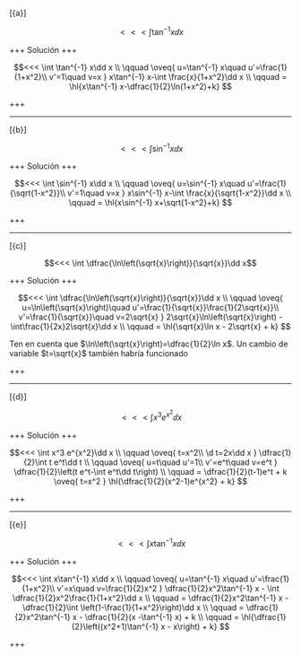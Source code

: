 [{a}]

$$<<< \int \tan^{-1} x\dd x$$

+++
Solución
+++

$$<<< 
\int \tan^{-1} x\dd x
\\ \qquad 
\oveq{ u=\tan^{-1} x\quad u'=\frac{1}{1+x^2}\\ v'=1\quad v=x }
x\tan^{-1} x-\int \frac{x}{1+x^2}\dd x
\\ \qquad 
= \hl{x\tan^{-1} x-\dfrac{1}{2}\ln(1+x^2)+k}
$$

+++

---
[{b}]

$$<<< \int \sin^{-1} x\dd x$$

+++
Solución
+++

$$<<< 
\int \sin^{-1} x\dd x
\\ \qquad 
\oveq{ u=\sin^{-1} x\quad u'=\frac{1}{\sqrt{1-x^2}}\\ v'=1\quad v=x }
x\sin^{-1} x-\int \frac{x}{\sqrt{1-x^2}}\dd x
\\ \qquad 
= \hl{x\sin^{-1} x+\sqrt{1-x^2}+k}
$$

+++

---
[{c}]

$$<<< \int \dfrac{\ln\left(\sqrt{x}\right)}{\sqrt{x}}\dd x$$

+++
Solución
+++

$$<<< 
\int \dfrac{\ln\left(\sqrt{x}\right)}{\sqrt{x}}\dd x
\\ \qquad 
\oveq{ u=\ln\left(\sqrt{x}\right)\quad u'=\frac{1}{\sqrt{x}}\frac{1}{2\sqrt{x}}\\ v'=\frac{1}{\sqrt{x}}\quad v=2\sqrt{x} }
2\sqrt{x}\ln\left(\sqrt{x}\right) - \int\frac{1}{2x}2\sqrt{x}\dd x
\\ \qquad 
= \hl{\sqrt{x}\ln x - 2\sqrt{x} + k}
$$

Ten en cuenta que $\ln\left(\sqrt{x}\right)=\dfrac{1}{2}\ln x$. Un cambio de variable $t=\sqrt{x}$ también habría funcionado

+++

---
[{d}]

$$<<< \int x^3 e^{x^2}\dd x$$

+++
Solución
+++

$$<<< 
\int x^3 e^{x^2}\dd x
\\ \qquad 
\oveq{ t=x^2\\ \d t=2x\dd x }
\dfrac{1}{2}\int t e^t\dd t
\\ \qquad 
\oveq{ u=t\quad u'=1\\ v'=e^t\quad v=e^t }
\dfrac{1}{2}\left(t e^t-\int e^t\dd t\right)
\\ \qquad 
= \dfrac{1}{2}(t-1)e^t + k
\oveq{ t=x^2 }
\hl{\dfrac{1}{2}(x^2-1)e^{x^2} + k}
$$

+++

---
[{e}]

$$<<< \int x\tan^{-1} x\dd x$$

+++
Solución
+++

$$<<< 
\int x\tan^{-1} x\dd x
\\ \qquad 
\oveq{ u=\tan^{-1} x\quad u'=\frac{1}{1+x^2}\\ v'=x\quad v=\frac{1}{2}x^2 }
\dfrac{1}{2}x^2\tan^{-1} x - \int \dfrac{1}{2}x^2\frac{1}{1+x^2}\dd x
\\ \qquad 
= \dfrac{1}{2}x^2\tan^{-1} x - \dfrac{1}{2}\int \left(1-\frac{1}{1+x^2}\right)\dd x
\\ \qquad 
= \dfrac{1}{2}x^2\tan^{-1} x  - \dfrac{1}{2}(x -\tan^{-1} x) + k
\\ \qquad 
= \hl{\dfrac{1}{2}\left((x^2+1)\tan^{-1} x - x\right) + k}
$$

+++